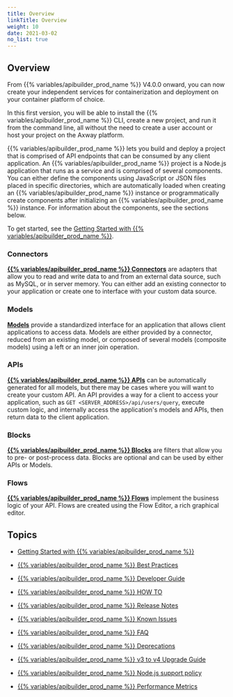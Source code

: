 ```yaml
---
title: Overview
linkTitle: Overview
weight: 10
date: 2021-03-02
no_list: true
---
```


## Overview

From {{% variables/apibuilder_prod_name %}} V4.0.0 onward, you can now create your independent services for containerization and deployment on your container platform of choice.

In this first version, you will be able to install the {{% variables/apibuilder_prod_name %}} CLI, create a new project, and run it from the command line, all without the need to create a user account or host your project on the Axway platform.

{{% variables/apibuilder_prod_name %}} lets you build and deploy a project that is comprised of API endpoints that can be consumed by any client application. An {{% variables/apibuilder_prod_name %}} project is a Node.js application that runs as a service and is comprised of several components. You can either define the components using JavaScript or JSON files placed in specific directories, which are automatically loaded when creating an {{% variables/apibuilder_prod_name %}} instance or programmatically create components after initializing an {{% variables/apibuilder_prod_name %}} instance. For information about the components, see the sections below.

To get started, see the [Getting Started with {{% variables/apibuilder_prod_name %}}](/docs/getting_started_with_api_builder/).

### Connectors

**[{{% variables/apibuilder_prod_name %}} Connectors](/docs/developer_guide/connectors/)** are adapters that allow you to read and write data to and from an external data source, such as MySQL, or in server memory. You can either add an existing connector to your application or create one to interface with your custom data source.

### Models

**[Models](/docs/developer_guide/console/models/)** provide a standardized interface for an application that allows client applications to access data. Models are either provided by a connector, reduced from an existing model, or composed of several models (composite models) using a left or an inner join operation.

### APIs

**[{{% variables/apibuilder_prod_name %}} APIs](/docs/developer_guide/apis/)** can be automatically generated for all models, but there may be cases where you will want to create your custom API. An API provides a way for a client to access your application, such as `GET <SERVER_ADDRESS>/api/users/query`, execute custom logic, and internally access the application's models and APIs, then return data to the client application.

### Blocks

**[{{% variables/apibuilder_prod_name %}} Blocks](/docs/developer_guide/blocks/)** are filters that allow you to pre- or post-process data. Blocks are optional and can be used by either APIs or Models.

### Flows

**[{{% variables/apibuilder_prod_name %}} Flows](/docs/developer_guide/flows/)** implement the business logic of your API. Flows are created using the Flow Editor, a rich graphical editor.

## Topics

* [Getting Started with {{% variables/apibuilder_prod_name %}}](/docs/getting_started_with_api_builder/)

* [{{% variables/apibuilder_prod_name %}} Best Practices](/docs/best_practices/)

* [{{% variables/apibuilder_prod_name %}} Developer Guide](/docs/developer_guide/)

* [{{% variables/apibuilder_prod_name %}} HOW TO](/docs/how_to/)

* [{{% variables/apibuilder_prod_name %}} Release Notes](/docs/release_notes/)

* [{{% variables/apibuilder_prod_name %}} Known Issues](/docs/known_issues/)

* [{{% variables/apibuilder_prod_name %}} FAQ](/docs/faq/)

* [{{% variables/apibuilder_prod_name %}} Deprecations](/docs/deprecations/)

* [{{% variables/apibuilder_prod_name %}} v3 to v4 Upgrade Guide](/docs/v3_to_v4_upgrade_guide/)

* [{{% variables/apibuilder_prod_name %}} Node.js support policy](/docs/node.js_support_policy/)

* [{{% variables/apibuilder_prod_name %}} Performance Metrics](/docs/performance_metrics/)
